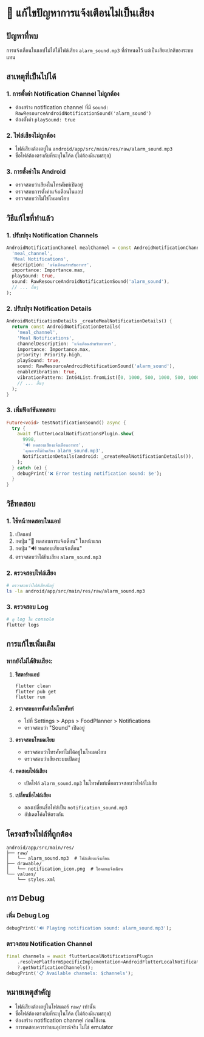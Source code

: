 # 🔧 แก้ไขปัญหาการแจ้งเตือนไม่เป็นเสียง

## ปัญหาที่พบ
การแจ้งเตือนในแอปไม่ได้ใช้ไฟล์เสียง `alarm_sound.mp3` ที่กำหนดไว้ แต่เป็นเสียงปกติของระบบแทน

## สาเหตุที่เป็นไปได้

### 1. การตั้งค่า Notification Channel ไม่ถูกต้อง
- ต้องสร้าง notification channel ที่มี `sound: RawResourceAndroidNotificationSound('alarm_sound')`
- ต้องตั้งค่า `playSound: true`

### 2. ไฟล์เสียงไม่ถูกต้อง
- ไฟล์เสียงต้องอยู่ใน `android/app/src/main/res/raw/alarm_sound.mp3`
- ชื่อไฟล์ต้องตรงกับที่ระบุในโค้ด (ไม่ต้องมีนามสกุล)

### 3. การตั้งค่าใน Android
- ตรวจสอบว่าเสียงในโทรศัพท์เปิดอยู่
- ตรวจสอบการตั้งค่าแจ้งเตือนในแอป
- ตรวจสอบว่าไม่ใช่โหมดเงียบ

## วิธีแก้ไขที่ทำแล้ว

### 1. ปรับปรุง Notification Channels
```dart
AndroidNotificationChannel mealChannel = const AndroidNotificationChannel(
  'meal_channel',
  'Meal Notifications',
  description: 'แจ้งเตือนสำหรับอาหาร',
  importance: Importance.max,
  playSound: true,
  sound: RawResourceAndroidNotificationSound('alarm_sound'),
  // ... อื่นๆ
);
```

### 2. ปรับปรุง Notification Details
```dart
AndroidNotificationDetails _createMealNotificationDetails() {
  return const AndroidNotificationDetails(
    'meal_channel',
    'Meal Notifications',
    channelDescription: 'แจ้งเตือนสำหรับอาหาร',
    importance: Importance.max,
    priority: Priority.high,
    playSound: true,
    sound: RawResourceAndroidNotificationSound('alarm_sound'),
    enableVibration: true,
    vibrationPattern: Int64List.fromList([0, 1000, 500, 1000, 500, 1000]),
    // ... อื่นๆ
  );
}
```

### 3. เพิ่มฟังก์ชันทดสอบ
```dart
Future<void> testNotificationSound() async {
  try {
    await flutterLocalNotificationsPlugin.show(
      9998,
      '🔊 ทดสอบเสียงแจ้งเตือนอาหาร',
      'คุณควรได้ยินเสียง alarm_sound.mp3',
      NotificationDetails(android: _createMealNotificationDetails()),
    );
  } catch (e) {
    debugPrint('❌ Error testing notification sound: $e');
  }
}
```

## วิธีทดสอบ

### 1. ใช้หน้าทดสอบในแอป
1. เปิดแอป
2. กดปุ่ม "🧪 ทดสอบการแจ้งเตือน" ในหน้าแรก
3. กดปุ่ม "🔊 ทดสอบเสียงแจ้งเตือน"
4. ตรวจสอบว่าได้ยินเสียง `alarm_sound.mp3`

### 2. ตรวจสอบไฟล์เสียง
```bash
# ตรวจสอบว่าไฟล์เสียงมีอยู่
ls -la android/app/src/main/res/raw/alarm_sound.mp3
```

### 3. ตรวจสอบ Log
```bash
# ดู log ใน console
flutter logs
```

## การแก้ไขเพิ่มเติม

### หากยังไม่ได้ยินเสียง:

1. **รีสตาร์ทแอป**
   ```bash
   flutter clean
   flutter pub get
   flutter run
   ```

2. **ตรวจสอบการตั้งค่าในโทรศัพท์**
   - ไปที่ Settings > Apps > FoodPlanner > Notifications
   - ตรวจสอบว่า "Sound" เปิดอยู่

3. **ตรวจสอบโหมดเงียบ**
   - ตรวจสอบว่าโทรศัพท์ไม่ได้อยู่ในโหมดเงียบ
   - ตรวจสอบว่าเสียงระบบเปิดอยู่

4. **ทดสอบไฟล์เสียง**
   - เปิดไฟล์ `alarm_sound.mp3` ในโทรศัพท์เพื่อตรวจสอบว่าไฟล์ไม่เสีย

5. **เปลี่ยนชื่อไฟล์เสียง**
   - ลองเปลี่ยนชื่อไฟล์เป็น `notification_sound.mp3`
   - อัปเดตโค้ดให้ตรงกัน

## โครงสร้างไฟล์ที่ถูกต้อง

```
android/app/src/main/res/
├── raw/
│   └── alarm_sound.mp3  # ไฟล์เสียงแจ้งเตือน
├── drawable/
│   └── notification_icon.png  # ไอคอนแจ้งเตือน
└── values/
    └── styles.xml
```

## การ Debug

### เพิ่ม Debug Log
```dart
debugPrint('🔊 Playing notification sound: alarm_sound.mp3');
```

### ตรวจสอบ Notification Channel
```dart
final channels = await flutterLocalNotificationsPlugin
    .resolvePlatformSpecificImplementation<AndroidFlutterLocalNotificationsPlugin>()
    ?.getNotificationChannels();
debugPrint('📋 Available channels: $channels');
```

## หมายเหตุสำคัญ

- ไฟล์เสียงต้องอยู่ในโฟลเดอร์ `raw/` เท่านั้น
- ชื่อไฟล์ต้องตรงกับที่ระบุในโค้ด (ไม่ต้องมีนามสกุล)
- ต้องสร้าง notification channel ก่อนใช้งาน
- การทดสอบควรทำบนอุปกรณ์จริง ไม่ใช่ emulator 